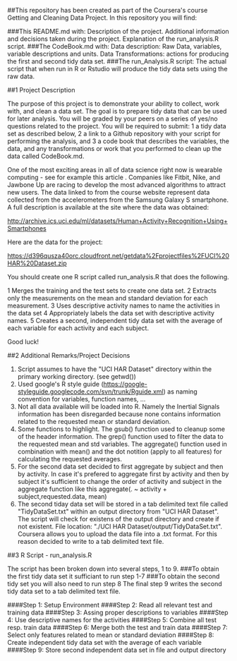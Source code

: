 ##This repository has been created as part of the Coursera's course Getting and Cleaning Data Project.
In this repository you will find:
 
###This README.md with: 
	Description of the project. 
	Additional information and decisions taken during the project. 
	Explanation of the run_analysis.R script.
###The CodeBook.md with:
	Data description: Raw Data, variables, variable descriptions and units.
	Data Transformations: actions for producing the first and second tidy data set. 
###The run_Analysis.R script:
	The actual script that when run in R or Rstudio will produce the tidy data sets using the raw data.


##1 Project Description

The purpose of this project is to demonstrate your ability to collect, work with, and clean a data set. The goal is to prepare tidy data that can be used for later analysis. You will be graded by your peers on a series of yes/no questions related to the project. You will be required to submit: 
1 a tidy data set as described below, 
2 a link to a Github repository with your script for performing the analysis, and 
3 a code book that describes the variables, the data, and any transformations or work that you performed to clean up the data called CodeBook.md. 

One of the most exciting areas in all of data science right now is wearable computing - see for example this article . Companies like Fitbit, Nike, and Jawbone Up are racing to develop the most advanced algorithms to attract new users. The data linked to from the course website represent data collected from the accelerometers from the Samsung Galaxy S smartphone. A full description is available at the site where the data was obtained:

http://archive.ics.uci.edu/ml/datasets/Human+Activity+Recognition+Using+Smartphones

Here are the data for the project:

https://d396qusza40orc.cloudfront.net/getdata%2Fprojectfiles%2FUCI%20HAR%20Dataset.zip

 You should create one R script called run_analysis.R that does the following. 

  1  Merges the training and the test sets to create one data set.
  2  Extracts only the measurements on the mean and standard deviation for each measurement. 
  3  Uses descriptive activity names to name the activities in the data set
  4  Appropriately labels the data set with descriptive activity names. 
  5  Creates a second, independent tidy data set with the average of each variable for each activity and each subject. 

Good luck!


##2 Additional Remarks/Project Decisions

1. Script assumes to have the "UCI HAR Dataset" directory within the primary working directory. (see getwd())
2. Used google's R style guide (https://google-styleguide.googlecode.com/svn/trunk/Rguide.xml) 
as naming convention for variables, function names, ...
3. Not all data available will be loaded into R. 
Namely the Inertial Signals information has been disregarded because none contains information 
related to the requested mean or standard deviation.
4. Some functions to highlight.
The gsub() function used to cleanup some of the header information.
The grep() function used to filter the data to the requested mean and std variables.
The aggregate() function used in combination with mean() and the dot notition (apply to all features) for calculating the requested averages.
5. For the second data set decided to first aggregate by subject and then by activity. 
In case it's prefered to aggregate first by activity and then by subject it's sufficient to change the order of
activity and subject in the aggregate function like this aggregate(. ~ activity + subject,requested.data, mean)
6. The second tiday data set will be stored in a tab delimited text file called "TidyDataSet.txt" within an output
directory from "UCI HAR Dataset". The script will check for existens of the output directory and create if not existent.
File location: "./UCI HAR Dataset/output/TidyDataSet.txt".
Coursera allows you to upload the data file into a .txt format. For this reason decided to write to a tab delimited text file. 

##3 R Script - run_analysis.R

The script has been broken down into several steps, 1 to 9.
###To obtain the first tidy data set it sufficiant to run step 1-7
###To obtain the second tidy set you will also need to run step 8
The final step 9 writes the second tidy data set to a tab delimited text file. 

####Step 1: Setup Environment
####Step 2: Read all relevant test and training data
####Step 3: Assing proper descriptions to variables
####Step 4: Use descriptive names for the activities
####Step 5: Combine all test resp. train data
####Step 6: Merge both the test and train data
####Step 7: Select only features related to mean or standard deviation
####Step 8: Create independent tidy data set with the average of each variable 
####Step 9: Store second independent data set in file and output directory




